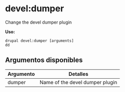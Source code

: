 # devel:dumper
Change the devel dumper plugin

**Uso:**
```
drupal devel:dumper [arguments]
dd
```

## Argumentos disponibles
Argumento | Detalles
---------|-------------
dumper | Name of the devel dumper plugin
